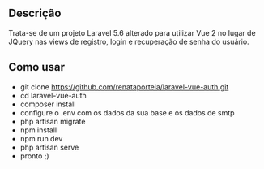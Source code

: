 ## Descrição

Trata-se de um projeto Laravel 5.6 alterado para utilizar Vue 2 no lugar de JQuery nas views de registro, login e recuperação de senha do usuário. 

## Como usar

- git clone https://github.com/renataportela/laravel-vue-auth.git
- cd laravel-vue-auth
- composer install
- configure o .env com os dados da sua base e os dados de smtp
- php artisan migrate
- npm install
- npm run dev
- php artisan serve
- pronto ;)
